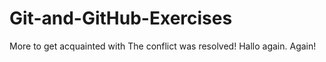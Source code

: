 # Git-and-GitHub-Exercises
More to get acquainted with
The conflict was resolved!
Hallo again.
Again!